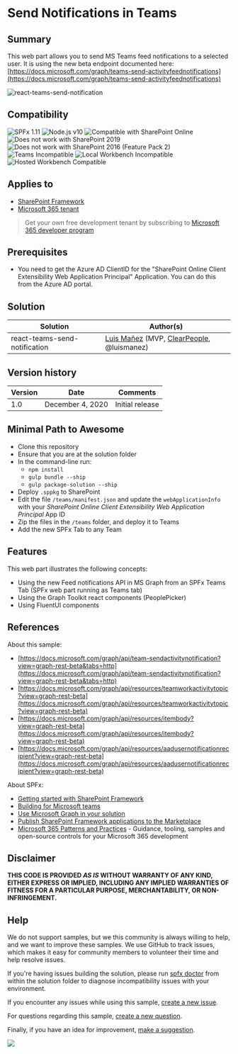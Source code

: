 # Send Notifications in Teams

## Summary

This web part allows you to send MS Teams feed notifications to a selected user. It is using the new beta endpoint documented here: [https://docs.microsoft.com/graph/teams-send-activityfeednotifications](https://docs.microsoft.com/graph/teams-send-activityfeednotifications)

![react-teams-send-notification](./assets/teams-notification-sender.gif)

## Compatibility

![SPFx 1.11](https://img.shields.io/badge/SPFx-1.11.0-green.svg)
![Node.js v10](https://img.shields.io/badge/Node.js-v10-green.svg)
![Compatible with SharePoint Online](https://img.shields.io/badge/SharePoint%20Online-Compatible-green.svg)
![Does not work with SharePoint 2019](https://img.shields.io/badge/SharePoint%20Server%202019-Incompatible-red.svg "SharePoint Server 2019 requires SPFx 1.4.1 or lower")
![Does not work with SharePoint 2016 (Feature Pack 2)](https://img.shields.io/badge/SharePoint%20Server%202016%20(Feature%20Pack%202)-Incompatible-red.svg "SharePoint Server 2016 Feature Pack 2 requires SPFx 1.1")
![Teams Incompatible](https://img.shields.io/badge/Teams-Incompatible-lightgrey.svg)
![Local Workbench Incompatible](https://img.shields.io/badge/Local%20Workbench-Incompatible-red.svg "The solution requires access to Microsoft Graph")
![Hosted Workbench Compatible](https://img.shields.io/badge/Hosted%20Workbench-Compatible-green.svg)


## Applies to

- [SharePoint Framework](https://aka.ms/spfx)
- [Microsoft 365 tenant](https://docs.microsoft.com/sharepoint/dev/spfx/set-up-your-developer-tenant)

> Get your own free development tenant by subscribing to [Microsoft 365 developer program](http://aka.ms/o365devprogram)

## Prerequisites

- You need to get the Azure AD ClientID for the "SharePoint Online Client Extensibility Web Application Principal" Application. You can do this from the Azure AD portal.

## Solution

Solution|Author(s)
--------|---------
react-teams-send-notification | [Luis Mañez](https://github.com/luismanez) (MVP, [ClearPeople](http://www.clearpeople.com), @luismanez)

## Version history

Version|Date|Comments
-------|----|--------
1.0|December 4, 2020|Initial release

## Minimal Path to Awesome

- Clone this repository
- Ensure that you are at the solution folder
- In the command-line run:
  - `npm install`
  - `gulp bundle --ship`
  - `gulp package-solution --ship`
- Deploy `.sppkg` to SharePoint
- Edit the file `/teams/manifest.json` and update the `webApplicationInfo` with your *SharePoint Online Client Extensibility Web Application Principal* App ID
- Zip the files in the `/teams` folder, and deploy it to Teams
- Add the new SPFx Tab to any Team

## Features

This web part illustrates the following concepts:

- Using the new Feed notifications API in MS Graph from an SPFx Teams Tab (SPFx web part running as Teams tab)
- Using the Graph Toolkit react components (PeoplePicker)
- Using FluentUI components

## References

About this sample:

- [https://docs.microsoft.com/graph/api/team-sendactivitynotification?view=graph-rest-beta&tabs=http](https://docs.microsoft.com/graph/api/team-sendactivitynotification?view=graph-rest-beta&tabs=http)
- [https://docs.microsoft.com/graph/api/resources/teamworkactivitytopic?view=graph-rest-beta](https://docs.microsoft.com/graph/api/resources/teamworkactivitytopic?view=graph-rest-beta)
- [https://docs.microsoft.com/graph/api/resources/itembody?view=graph-rest-beta](https://docs.microsoft.com/graph/api/resources/itembody?view=graph-rest-beta)
- [https://docs.microsoft.com/graph/api/resources/aadusernotificationrecipient?view=graph-rest-beta](https://docs.microsoft.com/graph/api/resources/aadusernotificationrecipient?view=graph-rest-beta)


About SPFx:

- [Getting started with SharePoint Framework](https://docs.microsoft.com/sharepoint/dev/spfx/set-up-your-developer-tenant)
- [Building for Microsoft teams](https://docs.microsoft.com/sharepoint/dev/spfx/build-for-teams-overview)
- [Use Microsoft Graph in your solution](https://docs.microsoft.com/sharepoint/dev/spfx/web-parts/get-started/using-microsoft-graph-apis)
- [Publish SharePoint Framework applications to the Marketplace](https://docs.microsoft.com/sharepoint/dev/spfx/publish-to-marketplace-overview)
- [Microsoft 365 Patterns and Practices](https://aka.ms/m365pnp) - Guidance, tooling, samples and open-source controls for your Microsoft 365 development


## Disclaimer

**THIS CODE IS PROVIDED *AS IS* WITHOUT WARRANTY OF ANY KIND, EITHER EXPRESS OR IMPLIED, INCLUDING ANY IMPLIED WARRANTIES OF FITNESS FOR A PARTICULAR PURPOSE, MERCHANTABILITY, OR NON-INFRINGEMENT.**

## Help

We do not support samples, but we this community is always willing to help, and we want to improve these samples. We use GitHub to track issues, which makes it easy for  community members to volunteer their time and help resolve issues.

If you're having issues building the solution, please run [spfx doctor](https://pnp.github.io/cli-microsoft365/cmd/spfx/spfx-doctor/) from within the solution folder to diagnose incompatibility issues with your environment.

If you encounter any issues while using this sample, [create a new issue](https://github.com/pnp/sp-dev-fx-webparts/issues/new?assignees=&labels=Needs%3A+Triage+%3Amag%3A%2Ctype%3Abug-suspected&template=bug-report.yml&sample=react-teams-send-notification&authors=@luismanez&title=react-teams-send-notification%20-%20).

For questions regarding this sample, [create a new question](https://github.com/pnp/sp-dev-fx-webparts/issues/new?assignees=&labels=Needs%3A+Triage+%3Amag%3A%2Ctype%3Abug-suspected&template=question.yml&sample=react-teams-send-notification&authors=@luismanez&title=react-teams-send-notification%20-%20).

Finally, if you have an idea for improvement, [make a suggestion](https://github.com/pnp/sp-dev-fx-webparts/issues/new?assignees=&labels=Needs%3A+Triage+%3Amag%3A%2Ctype%3Abug-suspected&template=suggestion.yml&sample=react-teams-send-notification&authors=@luismanez&title=react-teams-send-notification%20-%20).

<img src="https://telemetry.sharepointpnp.com/sp-dev-fx-webparts/samples/react-teams-send-notification" />
